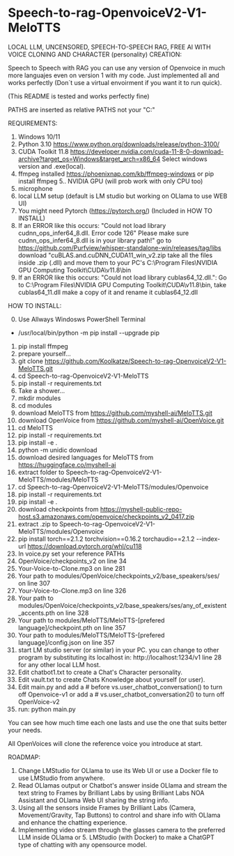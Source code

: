 # Speech-to-rag-OpenvoiceV2-V1-MeloTTS

LOCAL LLM, UNCENSORED, SPEECH-TO-SPEECH RAG, FREE AI WITH VOICE CLONING AND CHARACTER (personality) CREATION:

Speech to Speech with RAG you can use any version of Openvoice in much more languajes even on version 1 with my code. Just implemented all and works perfectly (Don´t use a virtual envoirment if you want it to run quick).

(This README is tested and works perfectly fine)

PATHS are inserted as relative PATHS not your "C:\" 

REQUIREMENTS:

1. Windows 10/11
2. Python 3.10 https://www.python.org/downloads/release/python-3100/
3. CUDA Toolkit 11.8 https://developer.nvidia.com/cuda-11-8-0-download-archive?target_os=Windows&target_arch=x86_64 Select windows version and .exe(local).
4. ffmpeg installed https://phoenixnap.com/kb/ffmpeg-windows or pip install ffmpeg
5.. NVIDIA GPU (will prob work with only CPU too)
6. microphone
7. local LLM setup (default is LM studio but working on OLlama to use WEB UI)
8. You might need Pytorch (https://pytorch.org/) (Included in HOW TO INSTALL)
9. If an ERROR like this occurs: "Could not load library cudnn_ops_infer64_8.dll. Error code 126" Please make sure cudnn_ops_infer64_8.dll is in your library path!" go to https://github.com/Purfview/whisper-standalone-win/releases/tag/libs download "cuBLAS.and.cuDNN_CUDA11_win_v2.zip take all the files inside .zip (.dll) and move them to your PC's C:\Program Files\NVIDIA GPU Computing Toolkit\CUDA\v11.8\bin
10. If an ERROR like this occurs: "Could not load library cublas64_12.dll.": Go to C:\Program Files\NVIDIA GPU Computing Toolkit\CUDA\v11.8\bin, take cublas64_11.dll make a copy of it and rename it cublas64_12.dll

HOW TO INSTALL:

0. Use Allways Windosws PowerShell Terminal
- /usr/local/bin/python -m pip install --upgrade pip
1. pip install ffmpeg
2. prepare yourself...
3. git clone https://github.com/Koolkatze/Speech-to-rag-OpenvoiceV2-V1-MeloTTS.git
4. cd Speech-to-rag-OpenvoiceV2-V1-MeloTTS
5. pip install -r requirements.txt
6. Take a shower...
7. mkdir modules
8. cd modules
9. download MeloTTS from https://github.com/myshell-ai/MeloTTS.git
10. download OpenVoice from https://github.com/myshell-ai/OpenVoice.git
11. cd MeloTTS
12. pip install -r requirements.txt
13. pip install -e .
14. python -m unidic download
15. download desired languages for MeloTTS from https://huggingface.co/myshell-ai
16. extract folder to Speech-to-rag-OpenvoiceV2-V1-MeloTTS/modules/MeloTTS
17. cd Speech-to-rag-OpenvoiceV2-V1-MeloTTS/modules/Openvoice
18. pip install -r requirements.txt
19. pip install -e .
20. download checkpoints from https://myshell-public-repo-host.s3.amazonaws.com/openvoice/checkpoints_v2_0417.zip
21. extract .zip to Speech-to-rag-OpenvoiceV2-V1-MeloTTS/modules/Openvoice
22. pip install torch==2.1.2 torchvision==0.16.2 torchaudio==2.1.2 --index-url https://download.pytorch.org/whl/cu118
23. In voice.py set your reference PATHs 
24. OpenVoice/checkpoints_v2 on line 34
25. Your-Voice-to-Clone.mp3 on line 281
26. Your path to modules/OpenVoice/checkpoints_v2/base_speakers/ses/ on line 307
27. Your-Voice-to-Clone.mp3 on line 326
28. Your path to modules/OpenVoice/checkpoints_v2/base_speakers/ses/any_of_existent_accents.pth on line 328
29. Your path to modules/MeloTTS/MeloTTS-[prefered language]/checkpoint.pth on line 357
30. Your path to modules/MeloTTS/MeloTTS-[prefered language]/config.json on line 357
31. start LM studio server (or similar) in your PC. you can change to other program by substituting its localhost in: http://localhost:1234/v1 line 28 for any other local LLM host.
32. Edit chatbot1.txt to create a Chat's Character personality.
33. Edit vault.txt to create Chats Knowledge about yourself (or user).
34. Edit main.py and add a # before vs.user_chatbot_conversation() to turn off Openvoice-v1 or add a # vs.user_chatbot_conversation2() to turn off OpenVoice-v2
35. run: python main.py

You can see how much time each one lasts and use the one that suits better your needs.

All OpenVoices will clone the reference voice you introduce at start.

ROADMAP:

1. Change LMStudio for OLlama to use its Web UI or use a Docker file to use LMStudio from anywhere.
2. Read OLlamas output or Chatbot's answer inside OLlama and stream the text string to Frames by Brilliant Labs by using Brilliant Labs NOA Assistant and OLlama Web UI sharing the string info.
3. Using all the sensors inside Frames by Brilliant Labs (Camera, Movement/Gravity, Tap Buttons) to control and share info with OLlama and enhance the chatting experience.
4. Implementing video stream through the glasses camera to the preferred LLM inside OLlama or 5. LMStudio (with Docker) to make a ChatGPT type of chatting with any opensource model.
